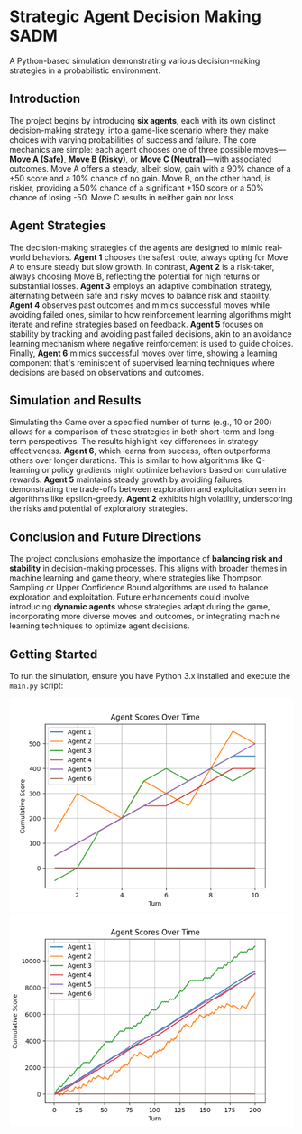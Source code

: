 # Strategic Agent Decision Making SADM
A Python-based simulation demonstrating various decision-making strategies in a probabilistic environment.

## Introduction
The project begins by introducing **six agents**, each with its own distinct decision-making strategy, into a game-like scenario where they make choices with varying probabilities of success and failure. The core mechanics are simple: each agent chooses one of three possible moves—**Move A (Safe)**, **Move B (Risky)**, or **Move C (Neutral)**—with associated outcomes. Move A offers a steady, albeit slow, gain with a 90% chance of a +50 score and a 10% chance of no gain. Move B, on the other hand, is riskier, providing a 50% chance of a significant +150 score or a 50% chance of losing -50. Move C results in neither gain nor loss.

## Agent Strategies
The decision-making strategies of the agents are designed to mimic real-world behaviors. **Agent 1** chooses the safest route, always opting for Move A to ensure steady but slow growth. In contrast, **Agent 2** is a risk-taker, always choosing Move B, reflecting the potential for high returns or substantial losses. **Agent 3** employs an adaptive combination strategy, alternating between safe and risky moves to balance risk and stability. **Agent 4** observes past outcomes and mimics successful moves while avoiding failed ones, similar to how reinforcement learning algorithms might iterate and refine strategies based on feedback. **Agent 5** focuses on stability by tracking and avoiding past failed decisions, akin to an avoidance learning mechanism where negative reinforcement is used to guide choices. Finally, **Agent 6** mimics successful moves over time, showing a learning component that's reminiscent of supervised learning techniques where decisions are based on observations and outcomes.

## Simulation and Results
Simulating the Game over a specified number of turns (e.g., 10 or 200) allows for a comparison of these strategies in both short-term and long-term perspectives. The results highlight key differences in strategy effectiveness. **Agent 6**, which learns from success, often outperforms others over longer durations. This is similar to how algorithms like Q-learning or policy gradients might optimize behaviors based on cumulative rewards. **Agent 5** maintains steady growth by avoiding failures, demonstrating the trade-offs between exploration and exploitation seen in algorithms like epsilon-greedy. **Agent 2** exhibits high volatility, underscoring the risks and potential of exploratory strategies.

## Conclusion and Future Directions
The project conclusions emphasize the importance of **balancing risk and stability** in decision-making processes. This aligns with broader themes in machine learning and game theory, where strategies like Thompson Sampling or Upper Confidence Bound algorithms are used to balance exploration and exploitation. Future enhancements could involve introducing **dynamic agents** whose strategies adapt during the game, incorporating more diverse moves and outcomes, or integrating machine learning techniques to optimize agent decisions.

## Getting Started
To run the simulation, ensure you have Python 3.x installed and execute the `main.py` script:

![10 Turns Graph](Figure_1.png)
![200 Turns Graph](Figure_2.png)


